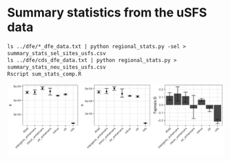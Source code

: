 # Summary statistics from the uSFS data

```shell script
ls ../dfe/*_dfe_data.txt | python regional_stats.py -sel > summary_stats_sel_sites_usfs.csv
ls ../dfe/cds_dfe_data.txt | python regional_stats.py > summary_stats_neu_sites_usfs.csv
Rscript sum_stats_comp.R
```

![](summary_stats.png)